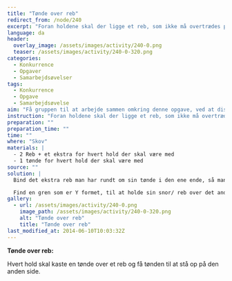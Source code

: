 ```yaml
---
title: "Tønde over reb"
redirect_from: /node/240
excerpt: "Foran holdene skal der ligge et reb, som ikke må overtrædes på noget tidspunkt. Et par meter længere fremme skal der være et reb bundet mellem 2 træet.Holdene skal nu prøve at kaste deres tønde over rebet og få den til at stå op på den anden side.Hvert hold har et ekstra reb som de selv kan bestemme hvordan de vil bruge.Man må gerne bruge / finde ting i skoven som kan hjælpe en.Man må på intet tidspunkt overtræde det første reb eller røre det andet reb med noget som helst.( Så starter man forfra)"
language: da
header:
  overlay_image: /assets/images/activity/240-0.png
  teaser: /assets/images/activity/240-0-320.png
categories:
  - Konkurrence
  - Opgaver
  - Samarbejdsøvelser
tags:
  - Konkurrence
  - Opgave
  - Samarbejdsøvelse
aim: "Få gruppen til at arbejde sammen omkring denne opgave, ved at diskutere eller prøve forskellige måder indtil løsningen er fundet. "
instruction: "Foran holdene skal der ligge et reb, som ikke må overtrædes på noget tidspunkt. Et par meter længere fremme skal der være et reb bundet mellem 2 træet.Holdene skal nu prøve at kaste deres tønde over rebet og få den til at stå op på den anden side.Hvert hold har et ekstra reb som de selv kan bestemme hvordan de vil bruge.Man må gerne bruge / finde ting i skoven som kan hjælpe en.Man må på intet tidspunkt overtræde det første reb eller røre det andet reb med noget som helst.( Så starter man forfra)"
preparation: ""
preparation_time: ""
time: ""
where: "Skov"
materials: |
  - 2 Reb + et ekstra for hvert hold der skal være med
  - 1 tønde for hvert hold der skal være med
source: ""
solution: |
  Bind det ekstra reb man har rundt om sin tønde i den ene ende, så man kan styre sin tønde når den kommer over på den anden side.

  Find en gren som er Y formet, til at holde sin snor/ reb over det andet reb med."
gallery:
  - url: /assets/images/activity/240-0.png
    image_path: /assets/images/activity/240-0-320.png
    alt: "Tønde over reb"
    title: "Tønde over reb"
last_modified_at: 2014-06-10T10:03:32Z
---
```

**Tønde over reb:**

Hvert hold skal kaste en tønde over et reb og få tønden til at stå op på den anden side.
